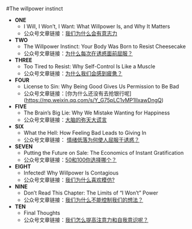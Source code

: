 #The willpower instinct
* **ONE** 
    * I Will, I Won’t, I Want: What Willpower Is, and Why It Matters
    * 公众号文章链接：[我们为什么会有意志力](https://mp.weixin.qq.com/s/veLI-qk7UUyuI1U7KJuYTw)
* **TWO** 
    * The Willpower Instinct: Your Body Was Born to Resist Cheesecake
    * 公众号文章链接：[为什么每次在诱惑面前屈服？](https://mp.weixin.qq.com/s/7-TyGp84OWVVrGgzae-KJw)
* **THREE** 
    * Too Tired to Resist: Why Self-Control Is Like a Muscle
    * 公众号文章链接：[为什么我们会感到疲惫？](https://mp.weixin.qq.com/s/BIllGSbEHsm2iX7favZiJA)
* **FOUR**
    * License to Sin: Why Being Good Gives Us Permission to Be Bad
    * 公众号文章链接：[你为什么还没有去抢银行呢] (https://mp.weixin.qq.com/s/Y_G75pLC1vMP1IlxawDngQ)
* **FIVE** 
    * The Brain’s Big Lie: Why We Mistake Wanting for Happiness 
    * 公众号文章链接：[大脑的弥天大谎言](https://mp.weixin.qq.com/s/NpwTI9V8xAT5ZrFT9SkZiA)
* **SIX** 
    * What the Hell: How Feeling Bad Leads to Giving In
    * 公众号文章链接： [情绪低落为何使人屈服于诱惑？](https://mp.weixin.qq.com/s/qjcVGB--ytccEdu3lBMGNw)
* **SEVEN**
    * Putting the Future on Sale: The Economics of Instant Gratification
    * 公众号文章链接：[50和100你选择哪个？](https://mp.weixin.qq.com/s/uey3YZ75PoF_il3U48_Hwg)
* **EIGHT**
    * Infected! Why Willpower Is Contagious
    * 公众号文章链接：[我们为什么喜欢模仿?](https://mp.weixin.qq.com/s/fH1IvSM2tCAkxSTO6zxrLw)
* **NINE**
    * Don’t Read This Chapter: The Limits of “I Won’t” Power
    * 公众号文章链接：[我们为什么不能控制我们的想法？](https://mp.weixin.qq.com/s/XkUPA-hu5-opeou1V07VUQ)
* **TEN**
    * Final Thoughts
    * 公众号文章链接：[我们怎么提高注意力和自我意识呢？](https://mp.weixin.qq.com/s/d1Ik3Nv6f8tM2WP9oHY-hg)
